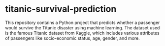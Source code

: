 # titanic-survival-prediction
 This repository contains a Python project that predicts whether a passenger would survive the Titanic disaster using machine learning. The dataset used is the famous Titanic dataset from Kaggle, which includes various attributes of passengers like socio-economic status, age, gender, and more.

